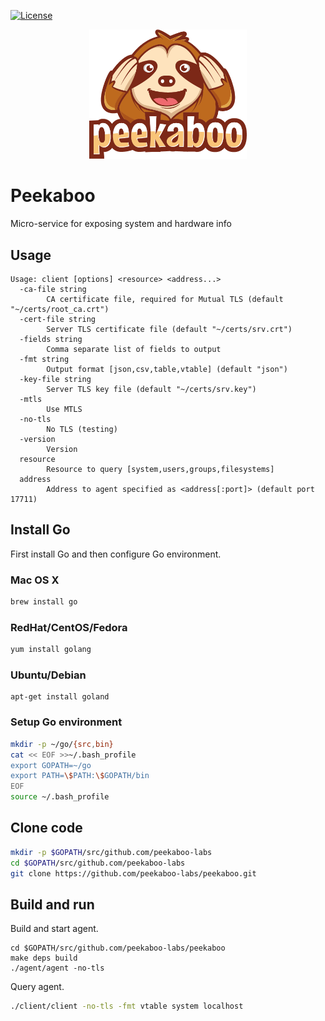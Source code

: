 [![License](https://img.shields.io/badge/License-Apache%202.0-blue.svg)](https://raw.githubusercontent.com/pekaboo-io/peekaboo/master/LICENSE)

<p align="center">
  <img src="img/peekaboo.png" width="50%">
</p>

# Peekaboo

Micro-service for exposing system and hardware info

## Usage

```
Usage: client [options] <resource> <address...>
  -ca-file string
        CA certificate file, required for Mutual TLS (default "~/certs/root_ca.crt")
  -cert-file string
        Server TLS certificate file (default "~/certs/srv.crt")
  -fields string
        Comma separate list of fields to output
  -fmt string
        Output format [json,csv,table,vtable] (default "json")
  -key-file string
        Server TLS key file (default "~/certs/srv.key")
  -mtls
        Use MTLS
  -no-tls
        No TLS (testing)
  -version
        Version
  resource
        Resource to query [system,users,groups,filesystems]
  address
        Address to agent specified as <address[:port]> (default port 17711)
```

## Install Go

First install Go and then configure Go environment.

### Mac OS X

```bash
brew install go
```

### RedHat/CentOS/Fedora

```bash
yum install golang
```

### Ubuntu/Debian

```
apt-get install goland
```

### Setup Go environment

```bash
mkdir -p ~/go/{src,bin}
cat << EOF >>~/.bash_profile
export GOPATH=~/go
export PATH=\$PATH:\$GOPATH/bin
EOF
source ~/.bash_profile
```

## Clone code

```bash
mkdir -p $GOPATH/src/github.com/peekaboo-labs
cd $GOPATH/src/github.com/peekaboo-labs
git clone https://github.com/peekaboo-labs/peekaboo.git
```

## Build and run

Build and start agent.

```
cd $GOPATH/src/github.com/peekaboo-labs/peekaboo
make deps build
./agent/agent -no-tls
```

Query agent.

```bash
./client/client -no-tls -fmt vtable system localhost
```
